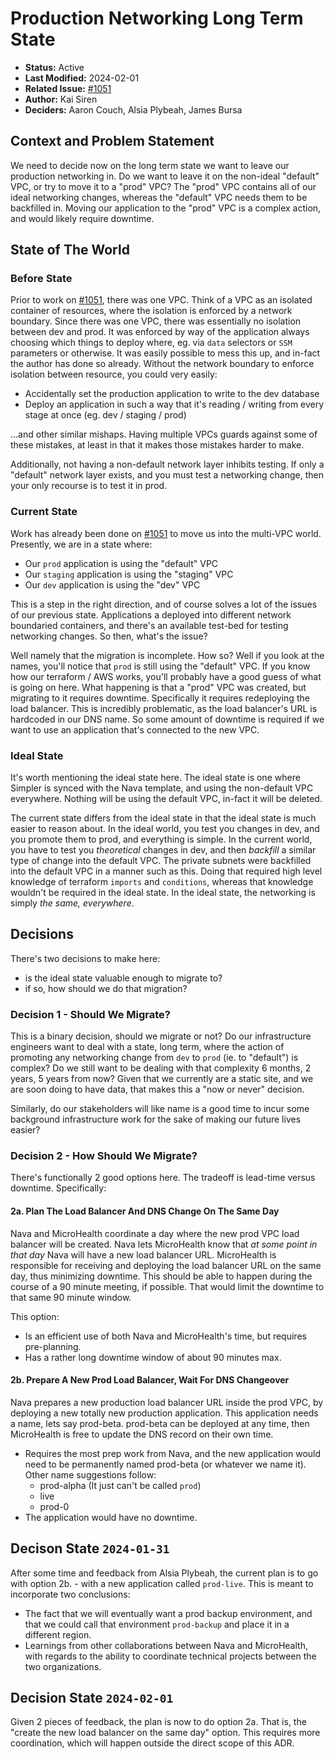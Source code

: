 # Production Networking Long Term State

- **Status:** Active
- **Last Modified:** 2024-02-01
- **Related Issue:** [#1051](https://github.com/HHS/simpler-grants-gov/issues/1051)
- **Author:** Kai Siren
- **Deciders:** Aaron Couch, Alsia Plybeah, James Bursa

## Context and Problem Statement

We need to decide now on the long term state we want to leave our production networking in. Do we want to leave it on the non-ideal "default" VPC, or try to move it to a "prod" VPC? The "prod" VPC contains all of our ideal networking changes, whereas the "default" VPC needs them to be backfilled in. Moving our application to the "prod" VPC is a complex action, and would likely require downtime.

## State of The World

### Before State

Prior to work on [#1051](https://github.com/HHS/simpler-grants-gov/issues/1051), there was one VPC. Think of a VPC as an isolated container of resources, where the isolation is enforced by a network boundary. Since there was one VPC, there was essentially no isolation between dev and prod. It was enforced by way of the application always choosing which things to deploy where, eg. via `data` selectors or `SSM` parameters or otherwise. It was easily possible to mess this up, and in-fact the author has done so already. Without the network boundary to enforce isolation between resource, you could very easily:

- Accidentally set the production application to write to the dev database
- Deploy an application in such a way that it's reading / writing from every stage at once (eg. dev / staging / prod)

...and other similar mishaps. Having multiple VPCs guards against some of these mistakes, at least in that it makes those mistakes harder to make.

Additionally, not having a non-default network layer inhibits testing. If only a "default" network layer exists, and you must test a networking change, then your only recourse is to test it in prod.

### Current State

Work has already been done on [#1051](https://github.com/HHS/simpler-grants-gov/issues/1051) to move us into the multi-VPC world. Presently, we are in a state where:

- Our `prod` application is using the "default" VPC
- Our `staging` application is using the "staging" VPC
- Our `dev` application is using the "dev" VPC

This is a step in the right direction, and of course solves a lot of the issues of our previous state. Applications a deployed into different network boundaried containers, and there's an available test-bed for testing networking changes. So then, what's the issue?

Well namely that the migration is incomplete. How so? Well if you look at the names, you'll notice that `prod` is still using the "default" VPC. If you know how our terraform / AWS works, you'll probably have a good guess of what is going on here. What happening is that a "prod" VPC was created, but migrating to it requires downtime. Specifically it requires redeploying the load balancer. This is incredibly problematic, as the load balancer's URL is hardcoded in our DNS name. So some amount of downtime is required if we want to use an application that's connected to the new VPC.

### Ideal State

It's worth mentioning the ideal state here. The ideal state is one where Simpler is synced with the Nava template, and using the non-default VPC everywhere. Nothing will be using the default VPC, in-fact it will be deleted.

The current state differs from the ideal state in that the ideal state is much easier to reason about. In the ideal world, you test you changes in dev, and you promote them to prod, and everything is simple. In the current world, you have to test you *theoretical* changes in dev, and then *backfill* a similar type of change into the default VPC. The private subnets were backfilled into the default VPC in a manner such as this. Doing that required high level knowledge of terraform `imports` and `conditions`, whereas that knowledge wouldn't be required in the ideal state. In the ideal state, the networking is simply *the same, everywhere*.

## Decisions

There's two decisions to make here:

- is the ideal state valuable enough to migrate to?
- if so, how should we do that migration?

### Decision 1 - Should We Migrate?

This is a binary decision, should we migrate or not? Do our infrastructure engineers want to deal with a state, long term, where the action of promoting any networking change from `dev` to `prod` (ie. to "default") is complex? Do we still want to be dealing with that complexity 6 months, 2 years, 5 years from now? Given that we currently are a static site, and we are soon doing to have data, that makes this a "now or never" decision.

Similarly, do our stakeholders will like name is a good time to incur some background infrastructure work for the sake of making our future lives easier?

### Decision 2 - How Should We Migrate?

There's functionally 2 good options here. The tradeoff is lead-time versus downtime. Specifically:

#### 2a. Plan The Load Balancer And DNS Change On The Same Day

Nava and MicroHealth coordinate a day where the new prod VPC load balancer will be created. Nava lets MicroHealth know that *at some point in that day* Nava will have a new load balancer URL. MicroHealth is responsible for receiving and deploying the load balancer URL on the same day, thus minimizing downtime. This should be able to happen during the course of a 90 minute meeting, if possible. That would limit the downtime to that same 90 minute window.

This option:

- Is an efficient use of both Nava and MicroHealth's time, but requires pre-planning.
- Has a rather long downtime window of about 90 minutes max.

#### 2b. Prepare A New Prod Load Balancer, Wait For DNS Changeover

Nava prepares a new production load balancer URL inside the prod VPC, by deploying a new totally new production application. This application needs a name, lets say prod-beta. prod-beta can be deployed at any time, then MicroHealth is free to update the DNS record on their own time.

- Requires the most prep work from Nava, and the new application would need to be permanently named prod-beta (or whatever we name it). Other name suggestions follow:
  - prod-alpha (It just can't be called `prod`)
  - live
  - prod-0
- The application would have no downtime.

## Decison State `2024-01-31`

After some time and feedback from Alsia Plybeah, the current plan is to go with option 2b. - with a new application called `prod-live`. This is meant to incorporate two conclusions:

- The fact that we will eventually want a prod backup environment, and that we could call that environment `prod-backup` and place it in a different region.
- Learnings from other collaborations between Nava and MicroHealth, with regards to the ability to coordinate technical projects between the two organizations.

## Decision State `2024-02-01`

Given 2 pieces of feedback, the plan is now to do option 2a. That is, the "create the new load balancer on the same day" option. This requires more coordination, which will happen outside the direct scope of this ADR.
